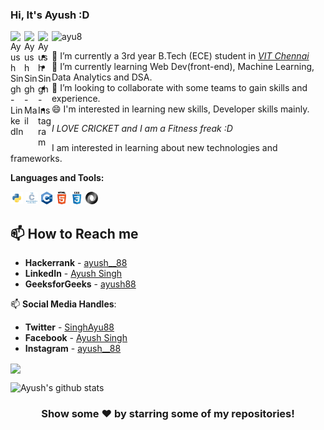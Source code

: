### Hi, It's Ayush :D
<a href="https://www.linkedin.com/in/ayush-singh-3395111a6/">
  <img align="left" alt="Ayush Singh - LinkedIn" width="22px" src="https://cdn.jsdelivr.net/npm/simple-icons@v3/icons/linkedin.svg"/>
</a>
<a href="mailto:singhayush873@gmail.com">
  <img align="left" alt="Ayush Singh - Mail" width="22px" src="https://img.icons8.com/ios-glyphs/30/000000/new-post.png"/>
</a>
<a href="https://www.instagram.com/ayush__88">
  <img align="left" alt="Ayush Singh - Instagram" width="22px" src="https://cdn.jsdelivr.net/npm/simple-icons@3.13.0/icons/instagram.svg"/>
</a>

<img src="https://komarev.com/ghpvc/?username=ayu8" alt="ayu8"/>

- 🔭 I’m currently a 3rd year B.Tech (ECE) student in [_VIT Chennai_](http://chennai.vit.ac.in/)
- 🌱 I’m currently learning Web Dev(front-end), Machine Learning, Data Analytics and DSA.
- 👯 I’m looking to collaborate with some teams to gain skills and experience.
- 😄 I'm interested in learning new skills, Developer skills mainly.

_I LOVE CRICKET and I am a Fitness freak :D_

I am interested in learning about new technologies and frameworks.

**Languages and Tools:**  

<code><img height="20" src="https://raw.githubusercontent.com/github/explore/80688e429a7d4ef2fca1e82350fe8e3517d3494d/topics/python/python.png"></code>
<code><img height="20" src="https://raw.githubusercontent.com/github/explore/80688e429a7d4ef2fca1e82350fe8e3517d3494d/topics/c/c.png"></code>
<code><img height="20" src="https://raw.githubusercontent.com/github/explore/80688e429a7d4ef2fca1e82350fe8e3517d3494d/topics/cpp/cpp.png"></code>
<code><img height="20" src="https://raw.githubusercontent.com/github/explore/80688e429a7d4ef2fca1e82350fe8e3517d3494d/topics/html/html.png"></code>
<code><img height="20" src="https://raw.githubusercontent.com/github/explore/80688e429a7d4ef2fca1e82350fe8e3517d3494d/topics/css/css.png"></code>
<code><img height="20" src="https://raw.githubusercontent.com/github/explore/80688e429a7d4ef2fca1e82350fe8e3517d3494d/topics/json/json.png"></code>

## 📫 How to Reach me

- **Hackerrank** - [ayush__88](https://www.hackerrank.com/ayush__88)
- **LinkedIn** - [Ayush Singh](https://www.linkedin.com/in/ayush-singh-3395111a6/)
- **GeeksforGeeks** - [ayush88](https://auth.geeksforgeeks.org/user/ayush_88/practice/)


 📫 **Social Media Handles**:
- **Twitter** - [SinghAyu88](https://twitter.com/SinghAyu88)
- **Facebook** - [Ayush Singh](https://www.facebook.com/mr.ayush8/)
- **Instagram** - [ayush__88](https://www.instagram.com/ayush__88)

<div align="left">
<a href="https://github.com/ayu8">
  <img align="center" src="https://github-readme-stats.vercel.app/api/top-langs/?username=ayu8&theme=dark&hide_langs_below=1" />
</a>
</div>

 ![Ayush's github stats](https://github-readme-stats.vercel.app/api?username=ayu8&show_icons=true&title_color=00ff41&icon_color=82eefd&text_color=afafaf&bg_color=151515)
 
<div align="center">

### Show some ❤️ by starring some of my repositories!

</div>

